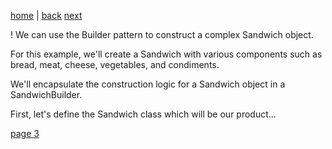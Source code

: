 [home](./page01.md) | [back](./page01.md) [next](./page03.md)


! We can use the Builder pattern to construct a complex Sandwich object. 

For this example, we'll create a Sandwich with various components such as bread, meat, cheese, vegetables, and condiments. 

We'll encapsulate the construction logic for a Sandwich object in a SandwichBuilder.

First, let's define the Sandwich class which will be our product...

[page 3](./page03.md)
